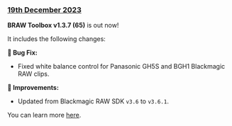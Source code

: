### [19th December 2023](/news/20231219)

**BRAW Toolbox v1.3.7 (65)** is out now!

It includes the following changes:

**🐞 Bug Fix:**
- Fixed white balance control for Panasonic GH5S and BGH1 Blackmagic RAW clips.

**🔨 Improvements:**
- Updated from Blackmagic RAW SDK `v3.6` to `v3.6.1`.

You can learn more [here](https://brawtoolbox.io).